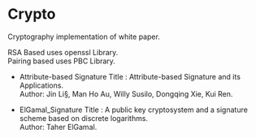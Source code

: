 # Crypto
Cryptography implementation of white paper.  
  
RSA Based uses openssl Library.  
Pairing based uses PBC Library.  


- Attribute-based Signature
Title : Attribute-based Signature and its Applications.  
Author: Jin Li§, Man Ho Au, Willy Susilo, Dongqing Xie, Kui Ren.  

- ElGamal_Signature
Title : A public key cryptosystem and a signature scheme based on discrete logarithms.  
Author: Taher ElGamal.  

